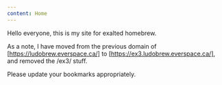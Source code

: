 ```yaml
---
content: Home
---
```


Hello everyone, this is my site for exalted homebrew.

As a note, I have moved from the previous domain of [https://ludobrew.everspace.ca/]
to [https://ex3.ludobrew.everspace.ca/], and removed the /ex3/ stuff.

Please update your bookmarks appropriately.
